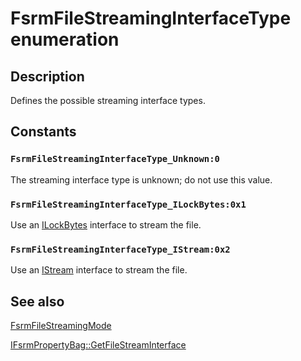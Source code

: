 # FsrmFileStreamingInterfaceType enumeration

## Description

Defines the possible streaming interface types.

## Constants

### `FsrmFileStreamingInterfaceType_Unknown:0`

The streaming interface type is unknown; do not use this value.

### `FsrmFileStreamingInterfaceType_ILockBytes:0x1`

Use an [ILockBytes](https://learn.microsoft.com/windows/desktop/api/objidl/nn-objidl-ilockbytes) interface to stream the file.

### `FsrmFileStreamingInterfaceType_IStream:0x2`

Use an [IStream](https://learn.microsoft.com/windows/desktop/api/objidl/nn-objidl-istream) interface to stream the file.

## See also

[FsrmFileStreamingMode](https://learn.microsoft.com/windows/desktop/api/fsrmenums/ne-fsrmenums-fsrmfilestreamingmode)

[IFsrmPropertyBag::GetFileStreamInterface](https://learn.microsoft.com/previous-versions/windows/desktop/api/fsrmpipeline/nf-fsrmpipeline-ifsrmpropertybag-getfilestreaminterface)